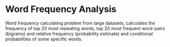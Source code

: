 # Word Frequency Analysis
Word frequency calculating problem from large datasets, calculates the frequency of top 20 most repeating words,
top 20 most frequent word-pairs (bigrams) and relative frequency (probability estimate) and conditional 
probabilities of some specific words.
